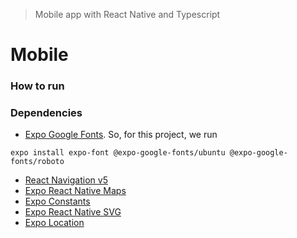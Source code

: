 > Mobile app with React Native and Typescript

# Mobile




### How to run




### Dependencies

- [Expo Google Fonts](https://github.com/expo/google-fonts). So, for this project, we run

```
expo install expo-font @expo-google-fonts/ubuntu @expo-google-fonts/roboto
```

- [React Navigation v5](https://reactnavigation.org/docs/getting-started)
- [Expo React Native Maps](https://docs.expo.io/versions/latest/sdk/map-view/)
- [Expo Constants](https://docs.expo.io/versions/latest/sdk/constants/)
- [Expo React Native SVG](https://docs.expo.io/versions/latest/sdk/svg/)
- [Expo Location](https://docs.expo.io/versions/latest/sdk/location/)
